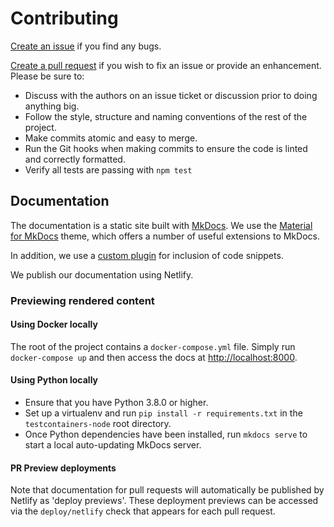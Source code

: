 # Contributing

[Create an issue](https://github.com/testcontainers/testcontainers-node/issues) if you find any bugs.

[Create a pull request](https://github.com/testcontainers/testcontainers-node/pulls) if you wish to fix an issue or provide an enhancement. Please be sure to:
* Discuss with the authors on an issue ticket or discussion prior to doing anything big.
* Follow the style, structure and naming conventions of the rest of the project.
* Make commits atomic and easy to merge.
* Run the Git hooks when making commits to ensure the code is linted and correctly formatted.
* Verify all tests are passing with `npm test`

## Documentation

The documentation is a static site built with [MkDocs](https://www.mkdocs.org/). We use the [Material for MkDocs](https://squidfunk.github.io/mkdocs-material/) theme, which offers a number of useful extensions to MkDocs.

In addition, we use a [custom plugin](https://github.com/rnorth/mkdocs-codeinclude-plugin) for inclusion of code snippets.

We publish our documentation using Netlify.

### Previewing rendered content

#### Using Docker locally

The root of the project contains a `docker-compose.yml` file. Simply run `docker-compose up` and then access the docs at [http://localhost:8000](http://localhost:8000).

#### Using Python locally

* Ensure that you have Python 3.8.0 or higher.
* Set up a virtualenv and run `pip install -r requirements.txt` in the `testcontainers-node` root directory.
* Once Python dependencies have been installed, run `mkdocs serve` to start a local auto-updating MkDocs server.

#### PR Preview deployments

Note that documentation for pull requests will automatically be published by Netlify as 'deploy previews'.
These deployment previews can be accessed via the `deploy/netlify` check that appears for each pull request.
